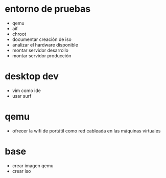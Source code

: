 # entorno de pruebas

*   qemu
*   aif
*   chroot
*   documentar creación de iso
*   analizar el hardware disponible
*   montar servidor desarrollo
*   montar servidor producción

# desktop dev

*   vim como ide
*   usar surf

# qemu

*   ofrecer la wifi de portátil como red cableada en las máquinas virtuales

# base

*   crear imagen qemu
*   crear iso


